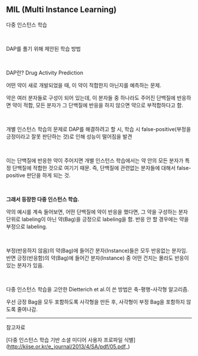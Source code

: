 ## MIL (Multi Instance Learning)

다중 인스턴스 학습 

</br>

DAP를 풀기 위해 제안된 학습 방법 

</br>

DAP란? Drug Activity Prediction 

어떤 약이 새로 개발되었을 때, 이 약이 적합한지 아닌지를 예측하는 문제. 

약은 여러 분자들로 구성이 되어 있는데, 이 분자들 중 하나라도 주어진 단백질에 반응하면 약이 적합, 모든 분자가 그 단백질에 반응을 하지 않으면 약으로 부적합하다고 함. 

</br>

개별 인스턴스 학습의 문제로 DAP를 해결하려고 할 시, 학습 시 false-positive(부정을 긍정이라고 잘못 판단하는 것)로 인해 성능이 떨어짐을 발견 

</br>

이는 단백질에 반응한 약이 주어지면 개별 인스턴스 학습에서는 약 안의 모든 분자가 특정 단백질에 적합한 것으로 여기기 때문. 즉, 단백질에 관련없는 분자들에 대해서 false-positive 판단을 하게 되는 것. 

</br>

**그래서 등장한 다중 인스턴스 학습.**

약의 예시를 계속 들어보면, 어떤 단백질에 약이 반응을 했다면, 그 약을 구성하는 분자 단위로 labeling이 아닌 약(Bag)을 긍정으로 labeling을 함. 반응 안 할 경우에는 약을 부정으로 labeling. 

</br>

부정(반응하지 않음)의 약(Bag)에 들어간 분자(Instance)들은 모두 반응없는 분자임. 반면 긍정(반응함)의 약(Bag)에 들어간 분자(Instance) 중 어떤 건지는 몰라도 반응이 있는 분자가 있음. 

</br>

다중 인스턴스 학습을 고안한 Dietterich et al.이 쓴 방법은 축-평행-사각형 알고리즘. 

우선 긍정 Bag을 모두 포함하도록 사각형을 만든 후, 사각형이 부정 Bag을 포함하지 않도록 줄여나감.





---

참고자료

[다중 인스턴스 학습 기반 소셜 미디어 사용자 프로파일 식별](<http://kiise.or.kr/e_journal/2013/4/SA/pdf/05.pdf>_)